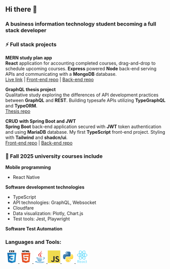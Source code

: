 ## Hi there 👋

<!--
**niklasovaska/niklasovaska** is a ✨ _special_ ✨ repository because its `README.md` (this file) appears on your GitHub profile.

Here are some ideas to get you started:

- 🔭 I’m currently working on ...
- 🌱 I’m currently learning ...
- 👯 I’m looking to collaborate on ...
- 🤔 I’m looking for help with ...
- 💬 Ask me about ...
- 📫 How to reach me: ...
- 😄 Pronouns: ...
- ⚡ Fun fact: ...
-->
### A business information technology student becoming a full stack developer

### ⚡ Full stack projects  
**MERN study plan app**  
**React** application for accounting completed courses, drag-and-drop to schedule upcoming courses. **Express** powered **Node** back-end serving APIs and communicating with a **MongoDB** database.  
[Live link](https://nova-study-hops.fly.dev/) | [Front-end repo](https://github.com/niklasovaska/personal-study-plan-application-front) | [Back-end repo](https://github.com/niklasovaska/personal-study-plan-application-backend)  

**GraphQL thesis project**  
Qualitative study exploring the differences of API development practices between **GraphQL** and **REST**. Building typesafe APIs utilizing **TypeGraphQL** and **TypeORM**.  
[Thesis repo](https://github.com/niklasovaska/thesis-backend-graphql)

**CRUD with Spring Boot and JWT**  
**Spring Boot** back-end application secured with **JWT** token authentication and using **MariaDB** database. My first **TypeScript** front-end project. Styling with **Tailwind** and **shadcn/ui**.  
[Front-end repo](https://github.com/niklasovaska/course-project-album-app-front) | [Back-end repo](https://github.com/niklasovaska/backend25-course-project)  

### 🔭 Fall 2025 university courses include  
**Mobile programming**  
- React Native  
  
**Software development technologies**  
- TypeScript
- API technologies: GraphQL, Websocket
- Cloudfare
- Data visualization: Plotly, Chart.js
- Test tools: Jest, Playwright
  
**Software Test Automation**

<h3 align="left">Languages and Tools:</h3>
<p align="left"> <a href="https://www.w3schools.com/css/" target="_blank" rel="noreferrer"> <img src="https://raw.githubusercontent.com/devicons/devicon/master/icons/css3/css3-original-wordmark.svg" alt="css3" width="40" height="40"/> </a> <a href="https://www.w3.org/html/" target="_blank" rel="noreferrer"> <img src="https://raw.githubusercontent.com/devicons/devicon/master/icons/html5/html5-original-wordmark.svg" alt="html5" width="40" height="40"/> </a> <a href="https://www.java.com" target="_blank" rel="noreferrer"> <img src="https://raw.githubusercontent.com/devicons/devicon/master/icons/java/java-original.svg" alt="java" width="40" height="40"/> </a> <a href="https://developer.mozilla.org/en-US/docs/Web/JavaScript" target="_blank" rel="noreferrer"> <img src="https://raw.githubusercontent.com/devicons/devicon/master/icons/javascript/javascript-original.svg" alt="javascript" width="40" height="40"/> </a> <a href="https://www.python.org" target="_blank" rel="noreferrer"> <img src="https://raw.githubusercontent.com/devicons/devicon/master/icons/python/python-original.svg" alt="python" width="40" height="40"/> </a> <a href="https://reactjs.org/" target="_blank" rel="noreferrer"> <img src="https://raw.githubusercontent.com/devicons/devicon/master/icons/react/react-original-wordmark.svg" alt="react" width="40" height="40"/> </a> </p>
